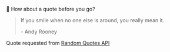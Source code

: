 📣 How about a quote before you go?

> If you smile when no one else is around, you really mean it.
>
> <p>- Andy Rooney</p>

Quote requested from [Random Quotes API](https://github.com/lukePeavey/quotable)
